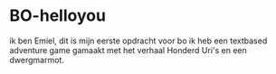 # BO-helloyou

ik ben Emiel,
dit is mijn eerste opdracht voor bo
ik heb een textbased adventure game gamaakt met het verhaal Honderd Uri's en een dwergmarmot.